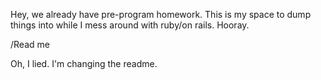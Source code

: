 Hey, we already have pre-program homework. This is my space to dump things into while I mess around with ruby/on rails. Hooray.

/Read me

Oh, I lied. I'm changing the readme.
